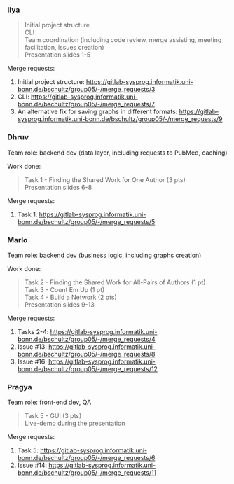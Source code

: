 ### Ilya

> Initial project structure<br> 
> CLI<br>
> Team coordination (including code review, merge assisting, meeting facilitation, issues creation)<br>
> Presentation slides 1-5

Merge requests:
1. Initial project structure: https://gitlab-sysprog.informatik.uni-bonn.de/bschultz/group05/-/merge_requests/3
2. CLI: https://gitlab-sysprog.informatik.uni-bonn.de/bschultz/group05/-/merge_requests/7
3. An alternative fix for saving graphs in different formats: https://gitlab-sysprog.informatik.uni-bonn.de/bschultz/group05/-/merge_requests/9

### Dhruv
Team role: backend dev (data layer, including requests to PubMed, caching)

Work done:
> Task 1 - Finding the Shared Work for One Author (3 pts) <br>
> Presentation slides 6-8

Merge requests:
1. Task 1: https://gitlab-sysprog.informatik.uni-bonn.de/bschultz/group05/-/merge_requests/5

### Marlo
Team role: backend dev (business logic, including graphs creation)

Work done:
> Task 2 - Finding the Shared Work for All-Pairs of Authors (1 pt)<br>
> Task 3 - Count Em Up (1 pt)<br>
> Task 4 - Build a Network (2 pts)<br>
> Presentation slides 9-13

Merge requests:
1. Tasks 2-4: https://gitlab-sysprog.informatik.uni-bonn.de/bschultz/group05/-/merge_requests/4
2. Issue #13: https://gitlab-sysprog.informatik.uni-bonn.de/bschultz/group05/-/merge_requests/8
3. Issue #16: https://gitlab-sysprog.informatik.uni-bonn.de/bschultz/group05/-/merge_requests/12

### Pragya
Team role: front-end dev, QA

> Task 5 - GUI (3 pts)<br>
> Live-demo during the presentation

Merge requests:
1. Task 5: https://gitlab-sysprog.informatik.uni-bonn.de/bschultz/group05/-/merge_requests/6
2. Issue #14: https://gitlab-sysprog.informatik.uni-bonn.de/bschultz/group05/-/merge_requests/11
